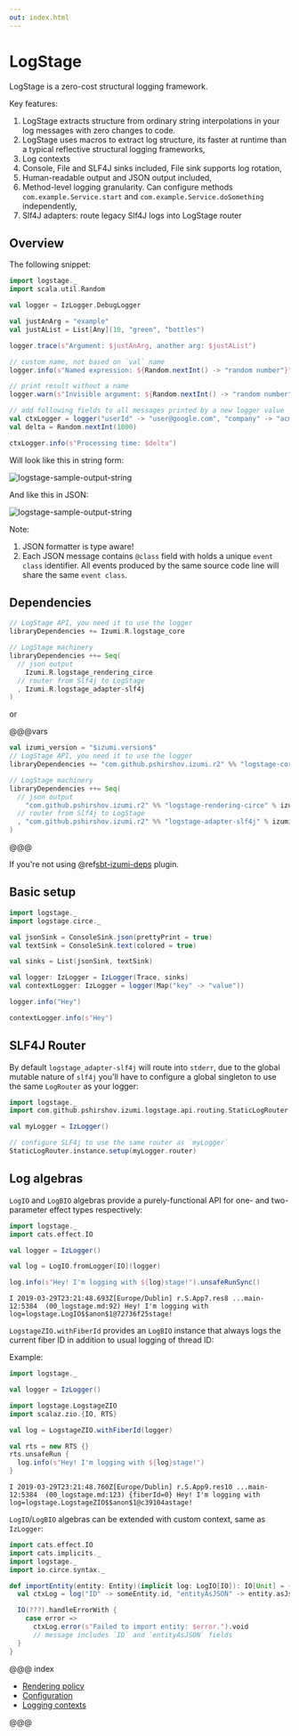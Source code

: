 ```yaml
---
out: index.html
---
```

LogStage
========

LogStage is a zero-cost structural logging framework.

Key features:

1. LogStage extracts structure from ordinary string interpolations in your log messages with zero changes to code.
2. LogStage uses macros to extract log structure, its faster at runtime than a typical reflective structural logging frameworks,
3. Log contexts
4. Console, File and SLF4J sinks included, File sink supports log rotation,
5. Human-readable output and JSON output included,
6. Method-level logging granularity. Can configure methods `com.example.Service.start` and `com.example.Service.doSomething` independently,
7. Slf4J adapters: route legacy Slf4J logs into LogStage router

Overview
--------

The following snippet:

```scala mdoc:silent
import logstage._
import scala.util.Random

val logger = IzLogger.DebugLogger

val justAnArg = "example"
val justAList = List[Any](10, "green", "bottles")

logger.trace(s"Argument: $justAnArg, another arg: $justAList")

// custom name, not based on `val` name
logger.info(s"Named expression: ${Random.nextInt() -> "random number"}")

// print result without a name
logger.warn(s"Invisible argument: ${Random.nextInt() -> "random number" -> null}")

// add following fields to all messages printed by a new logger value
val ctxLogger = logger("userId" -> "user@google.com", "company" -> "acme")
val delta = Random.nextInt(1000)

ctxLogger.info(s"Processing time: $delta")
```

Will look like this in string form:

![logstage-sample-output-string](media/00-logstage-sample-output-string.png)

And like this in JSON:

![logstage-sample-output-string](media/00-logstage-sample-output-json.png)

Note:

1. JSON formatter is type aware!
2. Each JSON message contains `@class` field with holds a unique `event class` identifier.
   All events produced by the same source code line will share the same `event class`.

Dependencies
------------

```scala
// LogStage API, you need it to use the logger
libraryDependencies += Izumi.R.logstage_core

// LogStage machinery
libraryDependencies ++= Seq(
  // json output
    Izumi.R.logstage_rendering_circe
  // router from Slf4j to LogStage
  , Izumi.R.logstage_adapter-slf4j
)
```

or

@@@vars
```scala
val izumi_version = "$izumi.version$"
// LogStage API, you need it to use the logger
libraryDependencies += "com.github.pshirshov.izumi.r2" %% "logstage-core" % izumi_version

// LogStage machinery
libraryDependencies ++= Seq(
  // json output
    "com.github.pshirshov.izumi.r2" %% "logstage-rendering-circe" % izumi_version
  // router from Slf4j to LogStage
  , "com.github.pshirshov.izumi.r2" %% "logstage-adapter-slf4j" % izumi_version    
)
```
@@@

If you're not using @ref[sbt-izumi-deps](../sbt/00_sbt.md#bills-of-materials) plugin.

Basic setup
-----------

```scala mdoc:reset:silent
import logstage._
import logstage.circe._

val jsonSink = ConsoleSink.json(prettyPrint = true)
val textSink = ConsoleSink.text(colored = true)

val sinks = List(jsonSink, textSink)

val logger: IzLogger = IzLogger(Trace, sinks)
val contextLogger: IzLogger = logger(Map("key" -> "value"))

logger.info("Hey")

contextLogger.info(s"Hey")
```

SLF4J Router
------------

By default `logstage_adapter-slf4j` will route into `stderr`, due to the global mutable nature of `slf4j` you'll have to
configure a global singleton to use the same `LogRouter` as your logger:

```scala mdoc:reset
import logstage._
import com.github.pshirshov.izumi.logstage.api.routing.StaticLogRouter

val myLogger = IzLogger()

// configure SLF4j to use the same router as `myLogger`
StaticLogRouter.instance.setup(myLogger.router)
```

Log algebras
------------

`LogIO` and `LogBIO` algebras provide a purely-functional API for one- and two-parameter effect types respectively:

```scala mdoc:reset
import logstage._
import cats.effect.IO

val logger = IzLogger()

val log = LogIO.fromLogger[IO](logger)

log.info(s"Hey! I'm logging with ${log}stage!").unsafeRunSync()
```

```
I 2019-03-29T23:21:48.693Z[Europe/Dublin] r.S.App7.res8 ...main-12:5384  (00_logstage.md:92) Hey! I'm logging with log=logstage.LogIO$$anon$1@72736f25stage!
```

`LogstageZIO.withFiberId` provides an `LogBIO` instance that always logs the current fiber ID in addition to usual logging of thread ID:

Example: 

```scala mdoc:invisible:reset
import logstage._

val logger = IzLogger()
```

```scala mdoc
import logstage.LogstageZIO
import scalaz.zio.{IO, RTS}

val log = LogstageZIO.withFiberId(logger)

val rts = new RTS {}
rts.unsafeRun {
  log.info(s"Hey! I'm logging with ${log}stage!")
}
```

```
I 2019-03-29T23:21:48.760Z[Europe/Dublin] r.S.App9.res10 ...main-12:5384  (00_logstage.md:123) {fiberId=0} Hey! I'm logging with log=logstage.LogstageZIO$$anon$1@c39104astage!
```

`LogIO`/`LogBIO` algebras can be extended with custom context, same as `IzLogger`:

```scala
import cats.effect.IO
import cats.implicits._
import logstage._
import io.circe.syntax._

def importEntity(entity: Entity)(implicit log: LogIO[IO]): IO[Unit] = {
  val ctxLog = log("ID" -> someEntity.id, "entityAsJSON" -> entity.asJson.pretty(Printer.spaces2))

  IO(???).handleErrorWith {
    case error =>
      ctxLog.error(s"Failed to import entity: $error.").void
      // message includes `ID` and `entityAsJSON` fields
  }
}
```


@@@ index

* [Rendering policy](policy.md)
* [Configuration](config.md)
* [Logging contexts](custom_ctx.md)

@@@
